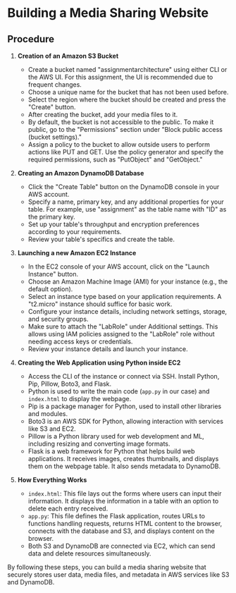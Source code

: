 # Building a Media Sharing Website

## Procedure

1. **Creation of an Amazon S3 Bucket**

   - Create a bucket named "assignmentarchitecture" using either CLI or the AWS UI. For this assignment, the UI is recommended due to frequent changes.
   - Choose a unique name for the bucket that has not been used before.
   - Select the region where the bucket should be created and press the "Create" button.
   - After creating the bucket, add your media files to it.
   - By default, the bucket is not accessible to the public. To make it public, go to the "Permissions" section under "Block public access (bucket settings)."
   - Assign a policy to the bucket to allow outside users to perform actions like PUT and GET. Use the policy generator and specify the required permissions, such as "PutObject" and "GetObject."

2. **Creating an Amazon DynamoDB Database**

   - Click the "Create Table" button on the DynamoDB console in your AWS account.
   - Specify a name, primary key, and any additional properties for your table. For example, use "assignment" as the table name with "ID" as the primary key.
   - Set up your table's throughput and encryption preferences according to your requirements.
   - Review your table's specifics and create the table.

3. **Launching a new Amazon EC2 Instance**

   - In the EC2 console of your AWS account, click on the "Launch Instance" button.
   - Choose an Amazon Machine Image (AMI) for your instance (e.g., the default option).
   - Select an instance type based on your application requirements. A "t2.micro" instance should suffice for basic work.
   - Configure your instance details, including network settings, storage, and security groups.
   - Make sure to attach the "LabRole" under Additional settings. This allows using IAM policies assigned to the "LabRole" role without needing access keys or credentials.
   - Review your instance details and launch your instance.

4. **Creating the Web Application using Python inside EC2**

   - Access the CLI of the instance or connect via SSH. Install Python, Pip, Pillow, Boto3, and Flask.
   - Python is used to write the main code (`app.py` in our case) and `index.html` to display the webpage.
   - Pip is a package manager for Python, used to install other libraries and modules.
   - Boto3 is an AWS SDK for Python, allowing interaction with services like S3 and EC2.
   - Pillow is a Python library used for web development and ML, including resizing and converting image formats.
   - Flask is a web framework for Python that helps build web applications. It receives images, creates thumbnails, and displays them on the webpage table. It also sends metadata to DynamoDB.

5. **How Everything Works**

   - `index.html`: This file lays out the forms where users can input their information. It displays the information in a table with an option to delete each entry received.
   - `app.py`: This file defines the Flask application, routes URLs to functions handling requests, returns HTML content to the browser, connects with the database and S3, and displays content on the browser.
   - Both S3 and DynamoDB are connected via EC2, which can send data and delete resources simultaneously.

By following these steps, you can build a media sharing website that securely stores user data, media files, and metadata in AWS services like S3 and DynamoDB.
